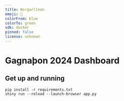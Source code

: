 ```yaml
---
title: Borgarlínan
emoji: 🚌
colorFrom: blue
colorTo: green
sdk: docker
pinned: false
license: unknown
---
```


# Gagnaþon 2024 Dashboard

## Get up and running

```
pip install -r requirements.txt
shiny run --reload --launch-browser app.py
```
